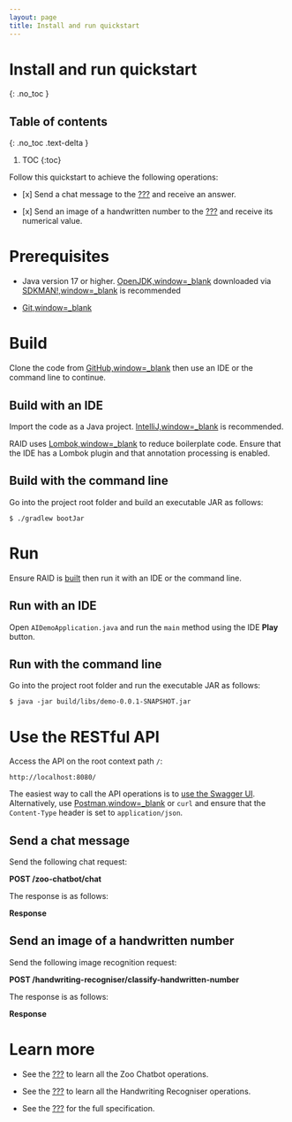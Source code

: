 ```yaml
---
layout: page
title: Install and run quickstart
---
```


# Install and run quickstart
{: .no_toc }

## Table of contents
{: .no_toc .text-delta }

1. TOC
{:toc}

Follow this quickstart to achieve the following operations:

-   \[x\] Send a chat message to the
    [???](#zoo-chatbot-component::zoo-chatbot-intro.adoc) and receive an
    answer.

-   \[x\] Send an image of a handwritten number to the
    [???](#handwriting-recogniser-component::handwriting-recogniser-intro.adoc)
    and receive its numerical value.

# Prerequisites

-   Java version 17 or higher.
    [OpenJDK,window=\_blank](https://openjdk.org) downloaded via
    [SDKMAN!,window=\_blank](https://sdkman.io) is recommended

-   [Git,window=\_blank](https://git-scm.com/downloads)

# Build

Clone the code from
[GitHub,window=\_blank](https://github.com/jon-hatfield-tech-writing/ai-demo)
then use an IDE or the command line to continue.

## Build with an IDE

Import the code as a Java project.
[IntelliJ,window=\_blank](https://www.jetbrains.com/idea/) is
recommended.

RAID uses [Lombok,window=\_blank](https://projectlombok.org) to reduce
boilerplate code. Ensure that the IDE has a Lombok plugin and that
annotation processing is enabled.

## Build with the command line

Go into the project root folder and build an executable JAR as follows:

    $ ./gradlew bootJar

# Run

Ensure RAID is [built](#_build) then run it with an IDE or the command
line.

## Run with an IDE

Open `AIDemoApplication.java` and run the `main` method using the IDE
**Play** button.

## Run with the command line

Go into the project root folder and run the executable JAR as follows:

    $ java -jar build/libs/demo-0.0.1-SNAPSHOT.jar

# Use the RESTful API

Access the API on the root context path `/`:

    http://localhost:8080/

The easiest way to call the API operations is to [use the Swagger
UI](#api-spec.adoc). Alternatively, use
[Postman,window=\_blank](https://www.postman.com) or `curl` and ensure
that the `Content-Type` header is set to `application/json`.

## Send a chat message

Send the following chat request:

**POST /zoo-chatbot/chat**

The response is as follows:

**Response**

## Send an image of a handwritten number

Send the following image recognition request:

**POST /handwriting-recogniser/classify-handwritten-number**

The response is as follows:

**Response**

# Learn more

-   See the [???](#zoo-chatbot-component::tutorial/chat-tutorial.adoc)
    to learn all the Zoo Chatbot operations.

-   See the
    [???](#handwriting-recogniser-component::tutorial/handwriting-recogniser-tutorial.adoc)
    to learn all the Handwriting Recogniser operations.

-   See the [???](#api-spec.adoc) for the full specification.
